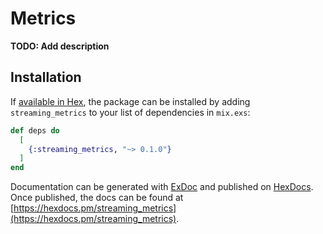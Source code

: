 # Metrics

**TODO: Add description**

## Installation

If [available in Hex](https://hex.pm/docs/publish), the package can be installed
by adding `streaming_metrics` to your list of dependencies in `mix.exs`:

```elixir
def deps do
  [
    {:streaming_metrics, "~> 0.1.0"}
  ]
end
```

Documentation can be generated with [ExDoc](https://github.com/elixir-lang/ex_doc)
and published on [HexDocs](https://hexdocs.pm). Once published, the docs can
be found at [https://hexdocs.pm/streaming_metrics](https://hexdocs.pm/streaming_metrics).

